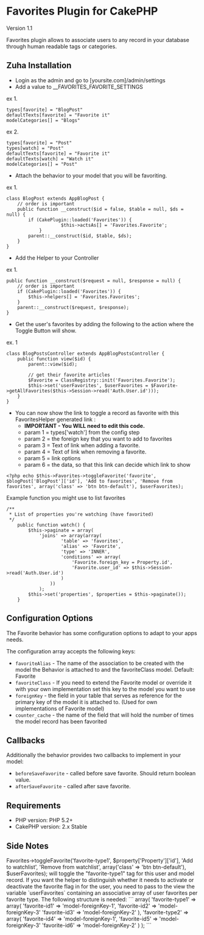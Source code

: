 # Favorites Plugin for CakePHP #

Version 1.1

Favorites plugin allows to associate users to any record in your database through human readable tags or categories.

## Zuha Installation ##

 - Login as the admin and go to [yoursite.com]/admin/settings 
 - Add a value to __FAVORITES_FAVORITE_SETTINGS

ex 1.
```
types[favorite] = "BlogPost"
defaultTexts[favorite] = "Favorite it"
modelCategories[] = "Blogs"
```

ex 2.
```
types[favorite] = "Post"
types[watch] = "Post"
defaultTexts[favorite] = "Favorite it"
defaultTexts[watch] = "Watch it"
modelCategories[] = "Post"
```

 -  Attach the behavior to your model that you will be favoriting.

ex 1. 
```
class BlogPost extends AppBlogPost {
	// order is important
	public function __construct($id = false, $table = null, $ds = null) {
		if (CakePlugin::loaded('Favorites')) {
            		$this->actsAs[] = 'Favorites.Favorite';
        	}
		parent::__construct($id, $table, $ds);
	}
}
```
 - Add the Helper to your Controller

ex 1. 
```
public function __construct($request = null, $response = null) {
	// order is important
	if (CakePlugin::loaded('Favorites')) {
		$this->helpers[] = 'Favorites.Favorites';
	}
	parent::__construct($request, $response);
}
```

 - Get the user's favorites by adding the following to the action where the Toggle Button will show. 

ex. 1
```
class BlogPostsController extends AppBlogPostsController {
	public function view($id) {
		parent::view($id);
		
		// get their favorite articles
		$Favorite = ClassRegistry::init('Favorites.Favorite');
		$this->set('userFavorites', $userFavorites = $Favorite->getAllFavorites($this->Session->read('Auth.User.id')));
	}
}
```
 - You can now show the link to toggle a record as favorite with this FavoritesHelper generated link : 
	 - **IMPORTANT - You WILL need to edit this code.** 
	 - param 1 = types['watch'] from the config step
	 - param 2 = the foreign key that you want to add to favorites
	 - param 3 = Text of link when adding a favorite.
	 - param 4 = Text of link when removing a favorite.
	 - param 5 = link options
	 - param 6 = the data, so that this link can decide which link to show
	
```
<?php echo $this->Favorites->toggleFavorite('favorite', $blogPost['BlogPost']['id'], 'Add to favorites', 'Remove from favorites', array('class' => 'btn btn-default'), $userFavorites);
```


	
Example function you might use to list favorites 
```
/**
 * List of properties you're watching (have favorited) 
 */
	public function watch() {
		$this->paginate = array(
			'joins' => array(array(
					'table' => 'favorites',
			        'alias' => 'Favorite',
			        'type' => 'INNER',
			        'conditions' => array(
			            'Favorite.foreign_key = Property.id',
			            'Favorite.user_id' => $this->Session->read('Auth.User.id')
			        )
			    ))
			);
		$this->set('properties', $properties = $this->paginate());
	}
```

## Configuration Options ##

The Favorite behavior has some configuration options to adapt to your apps needs.

The configuration array accepts the following keys:

* `favoriteAlias` - The name of the association to be created with the model the Behavior is attached to and the favoriteClass model. Default: Favorite
* `favoriteClass` - If you need to extend the Favorite model or override it with your own implementation set this key to the model you want to use
* `foreignKey` - the field in your table that serves as reference for the primary key of the model it is attached to. (Used for own implementations of Favorite model)
* `counter_cache` - the name of the field that will hold the number of times the model record has been favorited

## Callbacks ##

Additionally the behavior provides two callbacks to implement in your model:

* `beforeSaveFavorite` - called before save favorite. Should return boolean value.
* `afterSaveFavorite` - called after save favorite.

## Requirements ##

* PHP version: PHP 5.2+
* CakePHP version: 2.x Stable

## Side Notes ##

<?php echo $this->Favorites->toggleFavorite('favorite-type1', $property['Property']['id'], 'Add to watchlist', 'Remove from watchlist', array('class' => 'btn btn-default'), $userFavorites);
 will toggle the "favorite-type1" tag for this user and model record.

If you want the helper to distinguish whether it needs to activate or deactivate the favorite flag in for the user, you need to pass to the view the variable `userFavorites` containing an associative array of user favorites per favorite type. The following structure is needed:

```
	array(
		'favorite-type1' => array(
			'favorite-id1' => 'model-foreignKey-1',
			'favorite-id2' => 'model-foreignKey-3'
			'favorite-id3' => 'model-foreignKey-2'
		),
		'favorite-type2' => array(
			'favorite-id4' => 'model-foreignKey-1',
			'favorite-id5' => 'model-foreignKey-3'
			'favorite-id6' => 'model-foreignKey-2'
		)
	);
```

